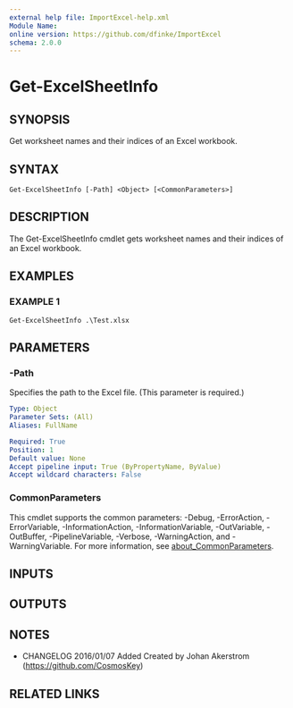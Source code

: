 ```yaml
---
external help file: ImportExcel-help.xml
Module Name:
online version: https://github.com/dfinke/ImportExcel
schema: 2.0.0
---
```


# Get-ExcelSheetInfo

## SYNOPSIS
Get worksheet names and their indices of an Excel workbook.

## SYNTAX

```
Get-ExcelSheetInfo [-Path] <Object> [<CommonParameters>]
```

## DESCRIPTION
The Get-ExcelSheetInfo cmdlet gets worksheet names and their indices of an Excel workbook.

## EXAMPLES

### EXAMPLE 1
```
Get-ExcelSheetInfo .\Test.xlsx
```

## PARAMETERS

### -Path
Specifies the path to the Excel file.
(This parameter is required.)

```yaml
Type: Object
Parameter Sets: (All)
Aliases: FullName

Required: True
Position: 1
Default value: None
Accept pipeline input: True (ByPropertyName, ByValue)
Accept wildcard characters: False
```

### CommonParameters
This cmdlet supports the common parameters: -Debug, -ErrorAction, -ErrorVariable, -InformationAction, -InformationVariable, -OutVariable, -OutBuffer, -PipelineVariable, -Verbose, -WarningAction, and -WarningVariable. For more information, see [about_CommonParameters](http://go.microsoft.com/fwlink/?LinkID=113216).

## INPUTS

## OUTPUTS

## NOTES
* CHANGELOG 2016/01/07 Added Created by Johan Akerstrom (https://github.com/CosmosKey)

## RELATED LINKS
